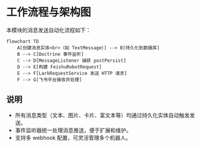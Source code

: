 # 工作流程与架构图

本模块的消息发送自动化流程如下：

```mermaid
flowchart TD
    A[创建消息实体<br>（如 TextMessage）] --> B[持久化到数据库]
    B --> C[Doctrine 事件监听]
    C --> D[MessageListener 捕获 postPersist]
    D --> E[构建 FeishuRobotRequest]
    E --> F[LarkRequestService 发送 HTTP 请求]
    F --> G[飞书平台接收并处理]
```

## 说明

- 所有消息类型（文本、图片、卡片、富文本等）均通过持久化实体自动触发发送。
- 事件监听器统一处理消息推送，便于扩展和维护。
- 支持多 webhook 配置，可灵活管理多个机器人。
